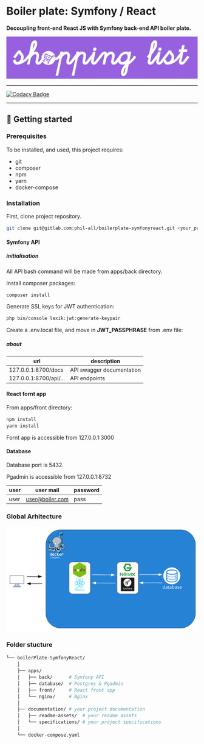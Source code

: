 # Boiler plate: Symfony / React

**Decoupling front-end React JS with Symfony back-end API boiler plate.**

![Library logo](documentation/readme-assets/logo.png)

* * *

[![Codacy Badge](https://app.codacy.com/project/badge/Grade/20133568815940b4b8fb23ea31f04f6e)](https://www.codacy.com/gl/phil-all/shopping-list/dashboard?utm_source=gitlab.com&utm_medium=referral&utm_content=phil-all/shopping-list&utm_campaign=Badge_Grade)

* * *

## :tada: Getting started

### Prerequisites

To be installed, and used, this project requires:

-   git
-   composer
-   npm
-   yarn
-   docker-compose

### Installation

First, clone project repository.

```bash
git clone git@gitlab.com:phil-all/boilerplate-symfonyreact.git <your_project_name>
```

#### Symfony API

##### initialisation

All API bash command will be made from apps/back directory.

Install composer packages:

```bash
composer install
```

Generate SSL keys for JWT authentication:

```bash
php bin/console lexik:jwt:generate-keypair
```

Create a .env.local file, and move in **JWT_PASSPHRASE** from .env file:

##### about

| url                    | description               |
| ---------------------- | ------------------------- |
| 127.0.0.1:8700/docs    | API swagger documentation |
| 127.0.0.1:8700/api/... | API endpoints             |

#### React fornt app

From apps/front directory:

```bash
npm install
yarn install
```

Fornt app is accessible from 127.0.0.1:3000

#### Database

Database port is 5432.

Pgadmin is accessible from 127.0.0.1:8732

| user | user mail       | password |
| ---- | --------------- | -------- |
| user | user@boiler.com | pass     |

### Global Arhitecture

![Library architecture](documentation/readme-assets/architecture.png)

### Folder stucture

```bash
└── boilerPlate-SymfonyReact/
    │
    ├── apps/
    │   ├── back/      # Symfony API
    │   ├── database/  # Postgres & Pgadmin
    │   ├── front/     # React front app
    │   └── nginx/     # Nginx
    │
    ├── documentation/ # your project documentation
    │   ├── readme-assets/  # your readme assets
    │   └── specifications/ # your project specifications
    │
    └── docker-compose.yaml
```
